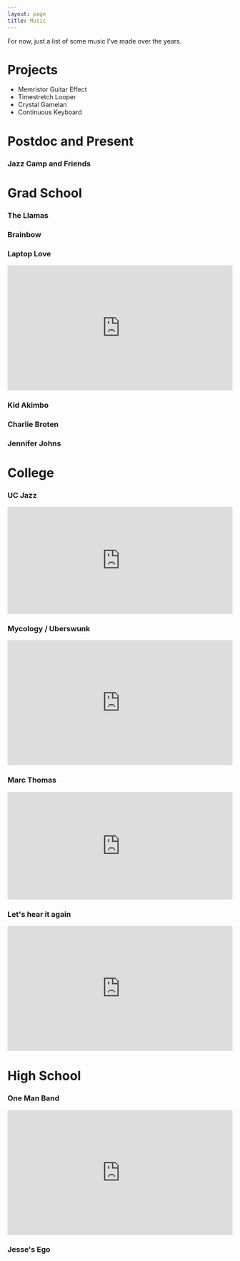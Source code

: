 ```yaml
---
layout: page
title: Music 
---
```


For now, just a list of some music I've made over the years.



# Projects

* Memristor Guitar Effect
* Timestretch Looper 
* Crystal Gamelan
* Continuous Keyboard


# Postdoc and Present

### Jazz Camp and Friends


# Grad School

### The Llamas 

### Brainbow

### Laptop Love
<iframe style="border: 0; width: 100%; height: 280px;" src="https://bandcamp.com/EmbeddedPlayer/album=1589755408/size=large/bgcol=333333/linkcol=ffffff/artwork=small/transparent=true/" seamless><a href="http://jesseengel.bandcamp.com/album/laptop-love-2">Laptop Love by Jesse Engel</a></iframe>

### Kid Akimbo

### Charlie Broten

### Jennifer Johns

# College

### UC Jazz

<iframe style="border: 0; width: 100%; height: 240px;" src="https://bandcamp.com/EmbeddedPlayer/album=3120010927/size=large/bgcol=333333/linkcol=ffffff/artwork=small/transparent=true/" seamless><a href="http://jesseengel.bandcamp.com/album/uc-jazz-ambassadorial-quintet-live-at-hertz-hall">UC Jazz Ambassadorial Quintet: Live at Hertz Hall by Jesse Engel</a></iframe>

### Mycology / Uberswunk

<iframe style="border: 0; width: 100%; height: 280px;" src="https://bandcamp.com/EmbeddedPlayer/album=1685344858/size=large/bgcol=333333/linkcol=ffffff/artwork=small/transparent=true/" seamless><a href="http://jesseengel.bandcamp.com/album/mycology-live-at-annas-jazz-island">Mycology: Live at Anna&#39;s Jazz Island by Mycology</a></iframe>

### Marc Thomas

<iframe style="border: 0; width: 100%; height: 241px;" src="https://bandcamp.com/EmbeddedPlayer/album=1158917618/size=large/bgcol=333333/linkcol=ffffff/artwork=small/transparent=true/" seamless><a href="http://jesseengel.bandcamp.com/album/marc-thomas-the-open-path-sessions">Marc Thomas: The Open Path Sessions by Marc Thomas</a></iframe>

### Let's hear it again

<iframe style="border: 0; width: 100%; height: 280px;" src="https://bandcamp.com/EmbeddedPlayer/album=1700059390/size=large/bgcol=333333/linkcol=ffffff/artwork=small/transparent=true/" seamless><a href="http://jesseengel.bandcamp.com/album/lets-hear-it-again-2">Let&#39;s Hear it Again by Jesse Engel</a></iframe>

# High School

### One Man Band

<iframe style="border: 0; width: 100%; height: 280px;" src="https://bandcamp.com/EmbeddedPlayer/album=1961286744/size=large/bgcol=333333/linkcol=ffffff/artwork=small/transparent=true/" seamless><a href="http://jesseengel.bandcamp.com/album/one-man-band-2">One Man Band by Jesse Engel</a></iframe>

### Jesse's Ego